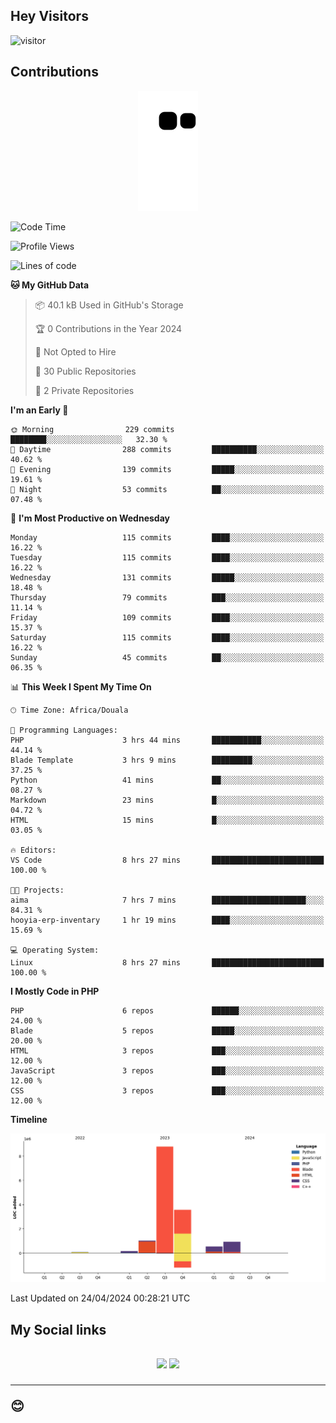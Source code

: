 ## Hey Visitors
![visitor](https://profile-counter.glitch.me/Fotsingboris/count.svg)

## Contributions
<p align="center">
  <img src="https://raw.githubusercontent.com/Fotsingboris/Fotsingboris/output/github-contribution-grid-snake.svg" />
</p>

<!--START_SECTION:waka-->
![Code Time](http://img.shields.io/badge/Code%20Time-951%20hrs%2046%20mins-blue)

![Profile Views](http://img.shields.io/badge/Profile%20Views-0-blue)

![Lines of code](https://img.shields.io/badge/From%20Hello%20World%20I%27ve%20Written-15.1%20million%20lines%20of%20code-blue)

**🐱 My GitHub Data** 

> 📦 40.1 kB Used in GitHub's Storage 
 > 
> 🏆 0 Contributions in the Year 2024
 > 
> 🚫 Not Opted to Hire
 > 
> 📜 30 Public Repositories 
 > 
> 🔑 2 Private Repositories 
 > 
**I'm an Early 🐤** 

```text
🌞 Morning                229 commits         ████████░░░░░░░░░░░░░░░░░   32.30 % 
🌆 Daytime                288 commits         ██████████░░░░░░░░░░░░░░░   40.62 % 
🌃 Evening                139 commits         █████░░░░░░░░░░░░░░░░░░░░   19.61 % 
🌙 Night                  53 commits          ██░░░░░░░░░░░░░░░░░░░░░░░   07.48 % 
```
📅 **I'm Most Productive on Wednesday** 

```text
Monday                   115 commits         ████░░░░░░░░░░░░░░░░░░░░░   16.22 % 
Tuesday                  115 commits         ████░░░░░░░░░░░░░░░░░░░░░   16.22 % 
Wednesday                131 commits         █████░░░░░░░░░░░░░░░░░░░░   18.48 % 
Thursday                 79 commits          ███░░░░░░░░░░░░░░░░░░░░░░   11.14 % 
Friday                   109 commits         ████░░░░░░░░░░░░░░░░░░░░░   15.37 % 
Saturday                 115 commits         ████░░░░░░░░░░░░░░░░░░░░░   16.22 % 
Sunday                   45 commits          ██░░░░░░░░░░░░░░░░░░░░░░░   06.35 % 
```


📊 **This Week I Spent My Time On** 

```text
🕑︎ Time Zone: Africa/Douala

💬 Programming Languages: 
PHP                      3 hrs 44 mins       ███████████░░░░░░░░░░░░░░   44.14 % 
Blade Template           3 hrs 9 mins        █████████░░░░░░░░░░░░░░░░   37.25 % 
Python                   41 mins             ██░░░░░░░░░░░░░░░░░░░░░░░   08.27 % 
Markdown                 23 mins             █░░░░░░░░░░░░░░░░░░░░░░░░   04.72 % 
HTML                     15 mins             █░░░░░░░░░░░░░░░░░░░░░░░░   03.05 % 

🔥 Editors: 
VS Code                  8 hrs 27 mins       █████████████████████████   100.00 % 

🐱‍💻 Projects: 
aima                     7 hrs 7 mins        █████████████████████░░░░   84.31 % 
hooyia-erp-inventary     1 hr 19 mins        ████░░░░░░░░░░░░░░░░░░░░░   15.69 % 

💻 Operating System: 
Linux                    8 hrs 27 mins       █████████████████████████   100.00 % 
```

**I Mostly Code in PHP** 

```text
PHP                      6 repos             ██████░░░░░░░░░░░░░░░░░░░   24.00 % 
Blade                    5 repos             █████░░░░░░░░░░░░░░░░░░░░   20.00 % 
HTML                     3 repos             ███░░░░░░░░░░░░░░░░░░░░░░   12.00 % 
JavaScript               3 repos             ███░░░░░░░░░░░░░░░░░░░░░░   12.00 % 
CSS                      3 repos             ███░░░░░░░░░░░░░░░░░░░░░░   12.00 % 
```



**Timeline**

![Lines of Code chart](https://raw.githubusercontent.com/Fotsingboris/Fotsingboris/main/assets/bar_graph.png)


 Last Updated on 24/04/2024 00:28:21 UTC
<!--END_SECTION:waka-->

<h2>My Social links <h2>
<p align="center">
   <a href="https://linkedin.com/in/Fotsingboris-Mathieu"><img src="https://img.shields.io/badge/linkedin-%230077B5.svg?style=for-the-badge&logo=linkedin&logoColor=white"></a>
   <a href="https://instagram.com/Fotsingboris"><img src="https://img.shields.io/badge/instagram-%23E4405F.svg?style=for-the-badge&logo=Instagram&logoColor=white"></a>
  </p>
<hr>
😊
